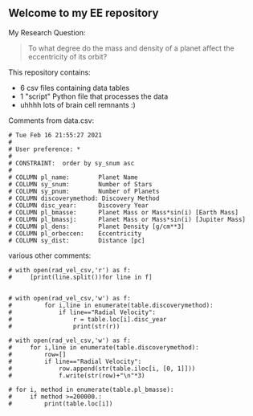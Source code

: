 ## Welcome to my EE repository
My Research Question:
> To what degree do the mass and density of a planet affect the eccentricity of its orbit?

This repository contains:
- 6 csv files containing data tables
- 1 "script" Python file that processes the data
- uhhhh lots of brain cell remnants :)
    
Comments from data.csv:
```# This file was produced by the NASA Exoplanet Archive  http://exoplanetarchive.ipac.caltech.edu
# Tue Feb 16 21:55:27 2021
#
# User preference: *
#
# CONSTRAINT:  order by sy_snum asc
#
# COLUMN pl_name:        Planet Name
# COLUMN sy_snum:        Number of Stars
# COLUMN sy_pnum:        Number of Planets
# COLUMN discoverymethod: Discovery Method
# COLUMN disc_year:      Discovery Year
# COLUMN pl_bmasse:      Planet Mass or Mass*sin(i) [Earth Mass]
# COLUMN pl_bmassj:      Planet Mass or Mass*sin(i) [Jupiter Mass]
# COLUMN pl_dens:        Planet Density [g/cm**3]
# COLUMN pl_orbeccen:    Eccentricity
# COLUMN sy_dist:        Distance [pc]
```

various other comments:
```
# with open(rad_vel_csv,'r') as f:
#     [print(line.split())for line in f]


# with open(rad_vel_csv,'w') as f:
#         for i,line in enumerate(table.discoverymethod):
#             if line=="Radial Velocity":
#                 r = table.loc[i].disc_year
#                 print(str(r))

# with open(rad_vel_csv,'w') as f:
#     for i,line in enumerate(table.discoverymethod):
#         row=[]
#         if line=="Radial Velocity":
#             row.append(str(table.iloc[i, [0, 1]]))
#             f.write(str(row)+"\n"*3)

# for i, method in enumerate(table.pl_bmasse):
#     if method >=200000.:
#         print(table.loc[i])
```

